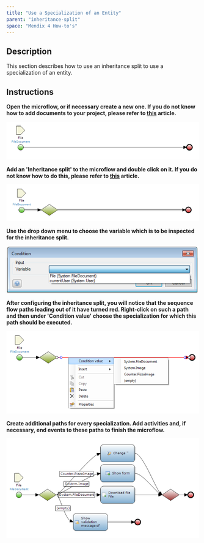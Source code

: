 ```yaml
---
title: "Use a Specialization of an Entity"
parent: "inheritance-split"
space: "Mendix 4 How-to's"
---
```

## Description

This section describes how to use an inheritance split to use a specialization of an entity.

## Instructions

 **Open the microflow, or if necessary create a new one. If you do not know how to add documents to your project, please refer to [this](add-documents-to-a-module) article.**

![](attachments/2621610/2752848.png)

 **Add an 'Inheritance split' to the microflow and double click on it. If you do not know how to do this, please refer to [this](add-an-activity-to-a-microflow) article.**

![](attachments/2621610/2752847.png)

 **Use the drop down menu to choose the variable which is to be inspected for the inheritance split.**

![](attachments/2621610/2752850.png)

 **After configuring the inheritance split, you will notice that the sequence flow paths leading out of it have turned red. Right-click on such a path and then under 'Condition value' choose the specialization for which this path should be executed.**

![](attachments/2621610/2752853.png)

 **Create additional paths for every specialization. Add activities and, if necessary, end events to these paths to finish the microflow.**

![](attachments/2621610/2752854.png)
